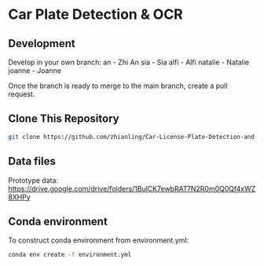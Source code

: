 # Car Plate Detection & OCR

## Development
Develop in your own branch:
an - Zhi An
sia - Sia
alfi - Alfi
natalie - Natalie
joanne - Joanne

Once the branch is ready to merge to the main branch, create a pull request.

## Clone This Repository
```bash
git clone https://github.com/zhianling/Car-License-Plate-Detection-and-Recognition.git
```

## Data files
Prototype data: https://drive.google.com/drive/folders/1BulCK7ewbRAT7N2R0m0Q0Qf4xWZ8XHPy

## Conda environment
To construct conda environment from environment.yml:
```bash
conda env create -f environment.yml
```
